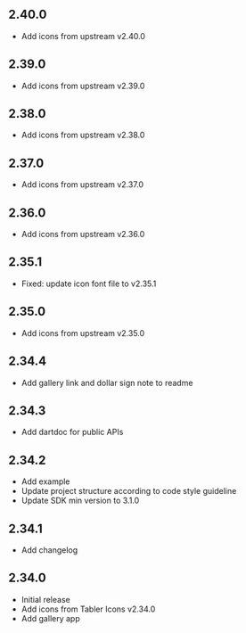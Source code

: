 ## 2.40.0

- Add icons from upstream v2.40.0

## 2.39.0

- Add icons from upstream v2.39.0

## 2.38.0

- Add icons from upstream v2.38.0

## 2.37.0

- Add icons from upstream v2.37.0

## 2.36.0

- Add icons from upstream v2.36.0

## 2.35.1

- Fixed: update icon font file to v2.35.1

## 2.35.0

- Add icons from upstream v2.35.0

## 2.34.4

- Add gallery link and dollar sign note to readme

## 2.34.3

- Add dartdoc for public APIs

## 2.34.2

- Add example
- Update project structure according to code style guideline
- Update SDK min version to 3.1.0

## 2.34.1

- Add changelog

## 2.34.0

- Initial release
- Add icons from Tabler Icons v2.34.0
- Add gallery app
